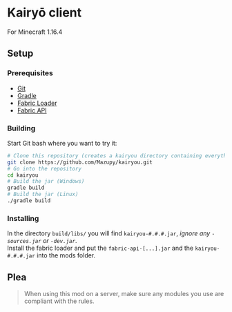 # Kairyō client
For Minecraft 1.16.4

## Setup

### Prerequisites
* [Git](https://git-scm.com/downloads)
* [Gradle](https://gradle.org/releases/)
* [Fabric Loader](https://fabricmc.net/use/)
* [Fabric API](https://www.curseforge.com/minecraft/mc-mods/fabric-api)

### Building
Start Git bash where you want to try it:
```bash
# Clone this repository (creates a kairyou directory containing everything)
git clone https://github.com/Mazupy/kairyou.git
# Go into the repository
cd kairyou
# Build the jar (Windows)
gradle build
# Build the jar (Linux)
./gradle build
```
### Installing
In the directory `build/libs/` you will find `kairyou-#.#.#.jar`, _ignore any `-sources.jar` or `-dev.jar`_.  
Install the fabric loader and put the `fabric-api-[...].jar` and the `kairyou-#.#.#.jar` into the mods folder.

## **Plea**
> When using this mod on a server, make sure any modules you use are compliant with the rules.
